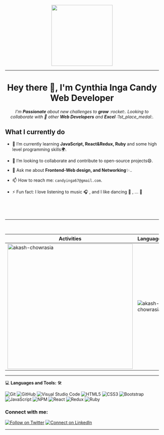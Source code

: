 <p align="center"><img src="https://camo.githubusercontent.com/bc5c77acb656737f31a814e6b1406b4a7d6561bf910db19b23ae228aa6aa6f6c/68747470733a2f2f6d656469612e67697068792e636f6d2f6d656469612f6457784f33364a7a643662545374356449592f67697068792e676966" height="200"/></p><hr><h1 align="center">Hey there 👋, I'm Cynthia Inga Candy </br>Web Developer</h1>

 
<p align="center">
  <em>I'm <b>Passionate</b>
    about new challenges to 
    <b>grow</b> :rocket:. Looking to collaborate with 👯 other <b> Web Developers</b> and
    <b>Excel</b> :1st_place_medal:.
  </em> 
  <br>
  
  <summary><h2>What I currently do</h2></summary>
    
- 🌱 I’m currently learning **JavaScript, React&Redux, Ruby** and some high level programming skills🌍️.
- 👯 I’m looking to collaborate and contribute to open-source projects😄.
- 💬 Ask me about **Frontend-Web design, and Networking**✨️.. 
- 📫 How to reach me: `candyinga67@gmail.com`.
- ⚡ Fun fact: I love listening to music 🎧 , and I like dancing :dancer: , ... 🎵 
    
    <br>
</p>
<br>

<hr>

<p align="center">&nbsp;
 
| Activities |   Languages |
| ---------- | ----------- |
 | <img align="center" src="https://github-readme-stats.vercel.app/api?username=cynthiainga&show_icons=true&theme=tokyonight" alt="akash-chowrasia" width="410" /> | <img align="center" src="https://github-readme-stats.vercel.app/api/top-langs?username=cynthiainga&show_icons=true&theme=tokyonight&layout=compact" alt="akash-chowrasia" />|
</p>

<hr>

💻 **Languages and Tools:** 🛠️<br>

![Git](https://img.shields.io/badge/-Git-000000?style=flat&logo=git&logoColor=F05032&labelColor=ffffff)
![GitHub](https://img.shields.io/badge/-GitHub-000000?style=flat&logo=github&logoColor=000000&labelColor=ffffff)
![Visual Studio Code](https://img.shields.io/badge/-VSCode-000000?style=flat&logo=visual-studio-code&labelColor=007ACC)
![HTML5](https://img.shields.io/badge/-HTML5-000000?style=flat&logo=html5&logoColor=ffffff&labelColor=E34F26)
![CSS3](https://img.shields.io/badge/-CSS3-000000?style=flat&logo=css3&logoColor=ffffff&labelColor=1572B6)
![Bootstrap](https://img.shields.io/badge/-Bootstrap-000000?style=flat&logo=bootstrap&logoColor=ffffff&labelColor=563D7C)
![JavaScript](https://img.shields.io/badge/-JavaScript-000000?style=flat&logo=javascript)
![NPM](https://img.shields.io/badge/-NPM-000000?style=flat&logo=NPM)
![React](https://img.shields.io/badge/-React-000000?style=flat&logo=react)
![Redux](https://img.shields.io/badge/-Redux-000000?style=flat&logo=Redux&logoColor=violet)
![Ruby](https://img.shields.io/badge/-Ruby-000000?style=flat&logo=ruby&logoColor=red)


### Connect with me:

[![Follow on Twitter](https://img.shields.io/badge/--twitter?label=Twitter&logo=Twitter&style=social)](https://twitter.com/CynthiaInga_C) [![Connect on LinkedIn](https://img.shields.io/badge/--linkedin?label=LinkedIn&logo=LinkedIn&style=social)](https://www.linkedin.com/in/cynthia-inga/)
<!-- [![Send me email](https://img.shields.io/badge/--Gmail?label=Gmail&logo=Gmail&style=social)](candyinga67@gmail.com) -->
<!-- https://img.shields.io/badge/GitLab-330F63?style=for-the-badge&logo=gitlab&logoColor=white -->

<hr>
<br>

